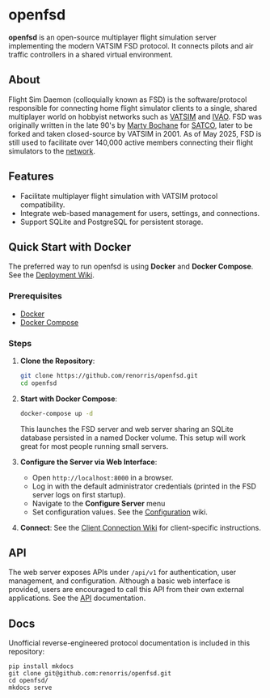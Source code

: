 # openfsd

**openfsd** is an open-source multiplayer flight simulation server implementing the modern VATSIM FSD protocol. It connects pilots and air traffic controllers in a shared virtual environment.

## About

Flight Sim Daemon (colloquially known as FSD) is the software/protocol responsible for connecting home flight simulator clients to a single, shared multiplayer world on hobbyist networks such as [VATSIM](https://vatsim.net/docs/about/about-vatsim) and [IVAO](https://www.ivao.aero/).
FSD was originally written in the late 90's by [Marty Bochane](https://github.com/kuroneko/fsd) for [SATCO](https://web.archive.org/web/20000619145015/http://www.satco.org/), later to be forked and taken closed-source by VATSIM in 2001.
As of May 2025, FSD is still used to facilitate over 140,000 active members connecting their flight simulators to the [network](https://vatsim-radar.com/).

## Features

- Facilitate multiplayer flight simulation with VATSIM protocol compatibility.
- Integrate web-based management for users, settings, and connections.
- Support SQLite and PostgreSQL for persistent storage.

## Quick Start with Docker

The preferred way to run openfsd is using **Docker** and **Docker Compose**. See the [Deployment Wiki](https://github.com/renorris/openfsd/wiki/Deployment).

### Prerequisites

- [Docker](https://docs.docker.com/get-docker/)
- [Docker Compose](https://docs.docker.com/compose/install/)

### Steps

1. **Clone the Repository**:
   ```bash
   git clone https://github.com/renorris/openfsd.git
   cd openfsd
   ```

2. **Start with Docker Compose**:
   ```bash
   docker-compose up -d
   ```
   This launches the FSD server and web server sharing an SQLite database persisted in a named Docker volume. This setup will work great for most people running small servers.

3. **Configure the Server via Web Interface**:
    - Open `http://localhost:8000` in a browser.
    - Log in with the default administrator credentials (printed in the FSD server logs on first startup).
    - Navigate to the **Configure Server** menu
    - Set configuration values. See the [Configuration](https://github.com/renorris/openfsd/wiki/Configuration) wiki.

4. **Connect**:
   See the [Client Connection Wiki](https://github.com/renorris/openfsd/wiki/Client-Connection) for client-specific instructions.

## API

The web server exposes APIs under `/api/v1` for authentication, user management, and configuration. Although a basic web interface is provided, users are encouraged to call this API from their own external applications. See the [API](https://github.com/renorris/openfsd/tree/main/web) documentation.

## Docs

Unofficial reverse-engineered protocol documentation is included in this repository:

```
pip install mkdocs
git clone git@github.com:renorris/openfsd.git
cd openfsd/
mkdocs serve
```
